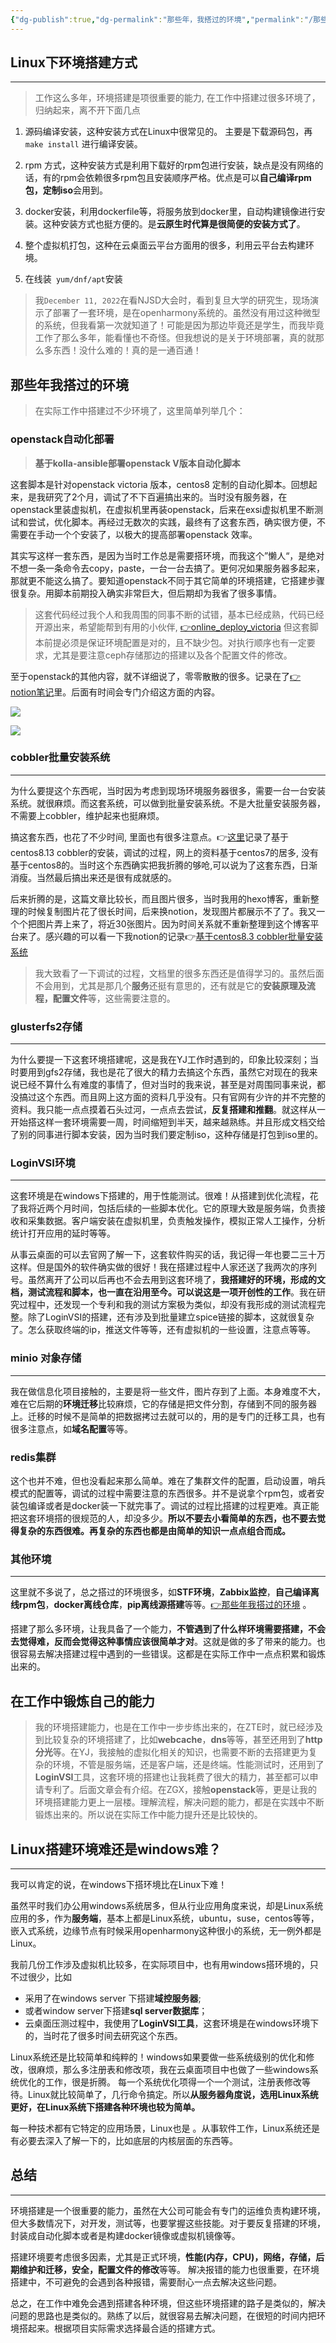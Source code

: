 ```yaml
---
{"dg-publish":true,"dg-permalink":"那些年，我搭过的环境","permalink":"/那些年，我搭过的环境/","noteIcon":"","created":"2023-03-11","updated":""}
---
```



## Linux下环境搭建方式
---

> 工作这么多年，环境搭建是项很重要的能力, 在工作中搭建过很多环境了，归纳起来，离不开下面几点

1. 源码编译安装，这种安装方式在Linux中很常见的。 主要是下载源码包，再`make install` 进行编译安装。

2. rpm 方式，这种安装方式是利用下载好的rpm包进行安装，缺点是没有网络的话，有的rpm会依赖很多rpm包且安装顺序严格。优点是可以**自己编译rpm包，定制iso**会用到。

3. docker安装，利用dockerfile等，将服务放到docker里，自动构建镜像进行安装。这种安装方式也挺方便的。是**云原生时代算是很简便的安装方式了**。

4. 整个虚拟机打包，这种在云桌面云平台方面用的很多，利用云平台去构建环境。

5. 在线装` yum/dnf/apt`安装

>  我`December 11, 2022`在看NJSD大会时，看到复旦大学的研究生，现场演示了部署了一套环境，是在openharmony系统的。虽然没有用过这种微型的系统，但我看第一次就知道了！可能是因为那边毕竟还是学生，而我毕竟工作了那么多年，能看懂也不奇怪。但我想说的是关于环境部署，真的就那么多东西！没什么难的！真的是一通百通！

## 那些年我搭过的环境

>  在实际工作中搭建过不少环境了，这里简单列举几个： 

### openstack自动化部署

>  **基于kolla-ansible部署openstack V版本自动化脚本**

这套脚本是针对openstack victoria 版本，centos8  定制的自动化脚本。回想起来，是我研究了2个月，调试了不下百遍搞出来的。当时没有服务器，在openstack里装虚拟机，在虚拟机里再装openstack，后来在exsi虚拟机里不断测试和尝试，优化脚本。再经过无数次的实践，最终有了这套东西，确实很方便，不需要在手动一个个安装了，以极大的提高部署openstack 效率。

其实写这样一套东西，是因为当时工作总是需要搭环境，而我这个”懒人“，是绝对不想一条一条命令去copy，paste，一台一台去搞了。更何况如果服务器多起来，那就更不能这么搞了。要知道openstack不同于其它简单的环境搭建，它搭建步骤很复杂。用脚本前期投入确实非常巨大，但后期却为我省了很多事情。

> 这套代码经过我个人和我周围的同事不断的试错，基本已经成熟，代码已经开源出来，希望能帮到有用的小伙伴, [👉online_deploy_victoria](https://github.com/sunnydongbowen/online_deploy_victoria)  但这套脚本前提必须是保证环境配置是对的，且不缺少包。对执行顺序也有一定要求，尤其是要注意ceph存储那边的搭建以及各个配置文件的修改。

至于openstack的其他内容，就不详细说了，零零散散的很多。记录在了[👉notion笔记](https://www.notion.so/dongbowen/a3b73439dd8e43d4a7f84814123abd87?v=bf67f569d7a941368a164971a65e24dc&pvs=4)里。后面有时间会专门介绍这方面的内容。

![](/img/user/Z.image/linux基础/20230501213951.png)      

![](/img/user/Z.image/linux基础/20230501213811.png)

### cobbler批量安装系统
---
为什么要提这个东西呢，当时因为考虑到现场环境服务器很多，需要一台一台安装系统。就很麻烦。而这套系统，可以做到批量安装系统。不是大批量安装服务器，不需要上cobbler，维护起来也挺麻烦。

搞这套东西，也花了不少时间, 里面也有很多注意点。👉[这里](https://dongbowen.notion.site/centos8-3-cobbler-9f6079bc554a48dabe57c2731b1756d8)记录了基于centos8.13 cobbler的安装，调试的过程，网上的资料基于centos7的居多, 没有基于centos8的。当时这个东西确实把我折腾的够呛,可以说为了这套东西，日渐消瘦。当然最后搞出来还是很有成就感的。

后来折腾的是，这篇文章比较长，而且图片很多，当时我用的hexo博客，重新整理的时候复制图片花了很长时间，后来换notion，发现图片都展示不了了。我又一个个把图片弄上来了，将近30张图片。因为时间关系就不重新整理到这个博客平台来了。感兴趣的可以看一下我notion的记录👉[基于centos8.3 cobbler批量安装系统](https://dongbowen.notion.site/centos8-3-cobbler-9f6079bc554a48dabe57c2731b1756d8)

>  我大致看了一下调试的过程，文档里的很多东西还是值得学习的。虽然后面不会用到，尤其是那几个**服务**还挺有意思的，还有就是它的**安装原理及流程，配置文件**等，这些需要注意的。


### glusterfs2存储
------
为什么要提一下这套环境搭建呢，这是我在YJ工作时遇到的，印象比较深刻；当时要用到gfs2存储，我也是花了很大的精力去搞这个东西，虽然它对现在的我来说已经不算什么有难度的事情了，但对当时的我来说，甚至是对周围同事来说，都没搞过这个东西。而且网上这方面的资料几乎没有。只有官网有少许的并不完整的资料。我只能一点点摸着石头过河，一点点去尝试，**反复搭建和推翻**。就这样从一开始搭这样一套环境需要一周，时间缩短到半天，越来越熟练。并且形成文档交给了别的同事进行脚本安装，因为当时我们要定制iso，这种存储是打包到iso里的。

### LoginVSI环境
---
这套环境是在windows下搭建的，用于性能测试。很难！从搭建到优化流程，花了我将近两个月时间，包括后续的一些脚本优化。它的原理大致是服务端，负责接收和采集数据。客户端安装在虚拟机里，负责触发操作，模拟正常人工操作，分析统计打开应用的延时等等。

从事云桌面的可以去官网了解一下，这套软件购买的话，我记得一年也要二三十万这样。但是国外的软件确实做的很好！我在搭建过程中人家还送了我两次的序列号。虽然离开了公司以后再也不会去用到这套环境了，**我搭建好的环境，形成的文档，测试流程和脚本，也一直在沿用至今。可以说这是一项开创性的工作**。我在研究过程中，还发现一个专利和我的测试方案极为类似，却没有我形成的测试流程完整。除了LoginVSI的搭建，还有涉及到批量建立spice链接的脚本，这就很复杂了。怎么获取终端的ip，推送文件等等，还有虚拟机的一些设置，注意点等等。

###  minio 对象存储
---
我在做信息化项目接触的，主要是将一些文件，图片存到了上面。本身难度不大，难在它后期的**环境迁移**比较麻烦，它的存储是把文件分割，存储到不同的服务器上。迁移的时候不是简单的把数据拷过去就可以的，用的是专门的迁移工具，也有很多注意点，如**域名配置**等等。

### redis集群
这个也并不难，但也没看起来那么简单。难在了集群文件的配置，启动设置，哨兵模式的配置等，调试的过程中需要注意的东西很多。并不是说拿个rpm包，或者安装包编译或者是docker装一下就完事了。调试的过程比搭建的过程更难。真正能把这套环境搭的很规范的人，却没多少。**所以不要去小看简单的东西，也不要去觉得复杂的东西很难。再复杂的东西也都是由简单的知识一点点组合而成。**


### 其他环境
---
这里就不多说了，总之搭过的环境很多，如**STF环境**，**Zabbix监控**，**自己编译离线rpm包**，**docker离线仓库**，**pip离线源搭建**等等。[👉那些年我搭过的环境](https://www.notion.so/dongbowen/1c071933395f40209ce9a48646caa4ab?v=94146a1dbba8481c8e95aeccf4a4a748)   。

搭建了那么多环境，让我具备了一个能力，**不管遇到了什么样环境需要搭建，不会去觉得难，反而会觉得这种事情应该很简单才对**。这就是做的多了带来的能力。也很容易去解决搭建过程中遇到的一些错误。这都是在实际工作中一点点积累和锻炼出来的。

## 在工作中锻炼自己的能力

> 我的环境搭建能力，也是在工作中一步步练出来的，在ZTE时，就已经涉及到比较复杂的环境搭建了，比如**webcache**，**dns**等等，甚至还用到了**http分光**等。在YJ，我接触的虚拟化相关的知识，也需要不断的去搭建更为复杂的环境，不管是服务端，还是客户端，还是终端。性能测试时，还用到了**LoginVSI**工具，这套环境的搭建也让我耗费了很大的精力，甚至都可以申请专利了。后面文章会有介绍。在ZGX，接触**openstack**等，更是让我的环境搭建能力更上一层楼。理解流程，解决问题的能力，都是在实践中不断锻炼出来的。所以说在实际工作中能力提升还是比较快的。


##  Linux搭建环境难还是windows难？
---
我可以肯定的说，在windows下搭环境比在Linux下难！

虽然平时我们办公用windows系统居多，但从行业应用角度来说，却是Linux系统应用的多，作为**服务端**，基本上都是Linux系统，ubuntu，suse，centos等等，嵌入式系统，边缘节点有时候采用openharmony这种很小的系统，无一例外都是Linux。

我前几份工作涉及虚拟机比较多，在实际项目中，也有用windows搭环境的，只不过很少，比如
- 采用了在windows server 下搭建**域控服务器**;
- 或者window server下搭建**sql server数据库**；
- 云桌面压测过程中，我使用了**LoginVSI工具**，这套环境是在windows环境下的，当时花了很多时间去研究这个东西。

Linux系统还是比较简单和纯粹的！windows如果要做一些系统级别的优化和修改，很麻烦，那么多注册表和修改项，我在云桌面项目中也做了一些windows系统优化的工作，很是折腾。 每一个系统优化项得一个一个测试，注册表修改等待。Linux就比较简单了，几行命令搞定。所以**从服务器角度说，选用Linux系统更好，在Linux系统下搭建各种环境也较为简单。**  

每一种技术都有它特定的应用场景，Linux也是 。从事软件工作，Linux系统还是有必要去深入了解一下的，比如底层的内核层面的东西等。


## 总结
---
环境搭建是一个很重要的能力，虽然在大公司可能会有专门的运维负责构建环境，但大多数情况下，对开发，测试等，也要掌握这些技能。对于要反复搭建的环境，封装成自动化脚本或者是构建docker镜像或虚拟机镜像等。

搭建环境要考虑很多因素，尤其是正式环境，**性能(内存，CPU)，网络，存储，后期维护和迁移，安全，配置文件的修改**等等。
解决报错的能力也很重要，在环境搭建中，不可避免的会遇到各种报错，需要耐心一点去解决这些问题。

总之，在工作中难免会遇到搭建各种环境，但这些环境搭建的路子是类似的，解决问题的思路也是类似的。熟练了以后，就很容易去解决问题，在很短的时间内把环境搭起来。根据项目实际需求选择最合适的搭建方式。




